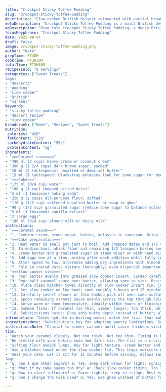 ```yaml
---
title: "Crockpot Sticky Toffee Pudding"
slug: "crockpot-sticky-toffee-pudding"
description: "Slow-cooked British dessert reinvented with partial brown sugar swap, molasses smoothness, and almond milk for dairy twist. Dates softened in hot liquid, baking soda reacts, creating tender crumb. Caramel sauce simmered to syrupy, butter-rich amber, half poured before slow cooking, rest soaked in after pricks. Cloth lid trap steam, avoid condensation dripping, no soggy topping. Texture dense yet moist, caramel pools through cracks. Timing based on jiggle and skewer tooth test, not rigid hours. Ideal for busy kitchens. Two ingredient swaps, altered quantities by ~30%, steps restructured. Focused on flavor, texture tricks, tactile cues, and scent clues. Practical pro tips included—handles common errors. Adjust times +/-5 min."
metaDescription: "Crockpot Sticky Toffee Pudding is a moist British dessert with a rich caramel sauce; enjoy its unique texture and deep flavors for any occasion."
ogDescription: "Dive into Crockpot Sticky Toffee Pudding, a dense British dessert with tender dates and rich caramel sauce sunk through the cake."
focusKeyphrase: "Crockpot Sticky Toffee Pudding"
date: 2025-08-04
draft: false
image: crockpot-sticky-toffee-pudding.png
author: "Kate"
prepTime: PT40M
cookTime: PT3H10M
totalTime: PT3H50M
recipeYield: "8 servings"
categories: ["Sweet Treats"]
tags:
- "desserts"
- "pudding"
- "slow cooker"
- "British"
- "caramel"
keywords:
- "sticky toffee pudding"
- "dessert recipe"
- "slow cooker"
breadcrumb: ["Home", "Recipes", "Sweet Treats"]
nutrition: 
 calories: "420"
 fatContent: "22g"
 carbohydrateContent: "55g"
 proteinContent: "5g"
ingredients:
- "===Caramel sauce==="
- "480 ml (2 cups) heavy cream or coconut cream"
- "360 g (1 3/4 cups) dark brown sugar, packed"
- "30 ml (2 tablespoons) unsalted or demi-sel butter"
- "15 ml (1 tablespoon) blackstrap molasses (sub for some sugar for deeper flavor)"
- "===Cake==="
- "175 ml (3/4 cup) water"
- "160 g (1 cup) chopped pitted dates"
- "5 ml (1 teaspoon) baking soda"
- "250 g (2 cups) all-purpose flour, sifted"
- "110 g (1/2 cup) softened unsalted butter or swap to ghee"
- "90 g (1/3 cup) granulated sugar (reduce some sugar to balance molasses)"
- "5 ml (1 teaspoon) vanilla extract"
- "2 large eggs"
- "180 ml (3/4 cup) almond milk or dairy milk"
instructions:
- "===Caramel sauce==="
- "1. Combine cream, brown sugar, butter, molasses in saucepan. Bring to steady boil over medium heat; stir constantly to avoid burning. Sauce thickens, glossy sheen appears around 5-minute mark. Sauce coats spoon. Remove from heat, set aside but keep warm—use immediately after slow cook for best texture."
- "===Cake preparation==="
- "2. Heat water in small pot just to boil. Add chopped dates and 1/2 teaspoon baking soda (half of total). Stir to combine. Dates soften, bubbling fizz from soda reaction, thick jam-like texture forms. Remove from heat; cool to lukewarm before mixing."
- "3. In medium bowl, whisk flour and remaining 1/2 teaspoon baking soda thoroughly. Sifting recommended—avoid dry lumps."
- "4. Cream butter and granulated sugar in stand mixer or with hand mixer till pale, light, fluffy—about 3-4 minutes. Scrape bowl sides. Add vanilla extract."
- "5. Add eggs one at a time, mixing after each addition until fully incorporated. Do not overmix; batter thickens."
- "6. Alter speed to low, alternate adding dry ingredients with almond milk gradually. Begin and end with flour mixture. Incorporate gently, avoid developing gluten too much—density matters."
- "7. Fold in cooled dates mixture thoroughly; even dispersal important. Batter thick, spoonable consistency."
- "===Slow cooker step==="
- "8. Pour batter evenly into greased slow cooker insert. Spread carefully, smooth surface but do not overwork batter."
- "9. Pour half caramel sauce over batter, allowing some to sink. Resist stirring. The caramel melts into batter during slow cooking."
- "10. Place clean kitchen towel directly on slow cooker insert rim, just covering batter with room to breathe, then secure lid tightly on top of towel. Prevents condensation dripping onto cake, which would ruin texture."
- "11. Set slow cooker on low heat; cook roughly 3 hours and 15 minutes. Listen for subtle bubbling, smell deeply caramelizing sugars. The top will spring back lightly when touched with finger or toothpick insertion shows moist but set crumb. Avoid undercooking—gooey at center causes collapse when unmolding."
- "12. Carefully insert skewer or thin bamboo pick all over cake surface; tiny holes let caramel sink for soaking."
- "13. Spoon remaining caramel sauce evenly across the top through holes. Cover and cook another 10-15 minutes to absorb sauce."
- "14. Serve warm or room temperature, ideally within hours of finishing. Caramel pools at bottom when plate tilted. Holds moist texture for next day reheating if wrapped properly."
- "15. Common fixes: If caramel too thin, simmer longer; too thick, whisk in cream to loosen. Too dry cake means undercooked—timing or uneven heat in slow cooker must be adjusted. Acidic date soda combo crucial for crumb rise—don’t skip or reduce."
- "16. Substitutions notes: Ghee adds nutty depth instead of butter; almond milk keeps lighter texture, but can use whole milk or oat milk. Molasses adds dark complexity, optionally omit but reduce some sugar to keep balance."
introduction: "Dates hydrate in boiling water; watch the fizz, that baking soda reaction softens those tough bits and lightens crumb. Caramel sauce is a balancing act—bring cream and sugar to perfect bubble point, stirring or risk burnt edges and grainy sauce. Don’t rush cooling caramel or it’ll seize. The slow cooker method relies on low, steady moist heat. The towel lid trap stops annoying condensation drops ruining cake’s top. Silence your impatience. Hit doneness by touch and visual jiggle, not clock. The poke-test isn’t foolproof but when holes fill with sauce it’s a sign: next phase, caramel soak. Swap butter for ghee if you want intense flavor; almond milk for dairy shock. Molasses adds dark notes, almost smoky flavor; perfect surprise. Remember: slow cooker temperatures vary, sensory cues your friend here."
ingredientsNote: "Substitutions key for adapting pantry limitations. Swap cream with coconut cream to keep sauce dairy-free, note texture will change slightly. Using ghee instead of butter adds aromatic nuttiness and handles higher heat better. Almond milk replaces milk for vegans or lactose intolerant; oat or soy alternative works too but may alter binding slightly. Dark brown sugar can be replaced by a mix of granulated sugar and molasses for depth without extra acidity. Dates must be soft but not mushy—rough chopping helps them disperse evenly without sinking. Baking soda crucial acidic reaction with dates to keep cake tender and avoid heaviness. Never skip resting caramel sauce after boiling; it thickens and mellows flavors. Flour sifting ensures no lumps and aids light crumb."
instructionsNote: "Crucial to simmer caramel until sauce thickens visibly—about a few minutes. Not thick sauce causes runny pile; overt thick caramel gums up on cooling. Cooling dates after soda fizz avoids premature egg curdling or heat shock. Creaming butter and sugar till pale traps air; vital for lifting cake texture. When folding dry ingredients, use low speed or by hand to avoid overdeveloped gluten toughening final crumb. Pouring half caramel before slow cook builds layers of flavor deep inside cake; second half after pricking adds moist finish and sticky top crust. Using kitchen towel under lid traps moisture without condensation drops ruining texture—do not skip this step. Cook until a slight jiggle remains and toothpick has moist crumbs but no wet batter. Timing varies slow cooker to cooker, so adjust accordingly. Let cake rest 15 minutes before serving for sauce to settle. Reheat gently with extra sauce if drying out."
tips:
- "Watch your caramel closely. Not too thick. Not too thin. Timing is key. Bring cream and sugar up to heat; keep stirring. Stop when it glistens. Cooling is vital too; thickens as it sits. Use immediately for best results. If too thick, add a splash of cream to loosen it."
- "Be precise with your baking soda and dates mix. The fizz is a crucial reaction. It softens the dates, lightens the crumb. Don't skip this step or you’ll regret it later. After boiling, let cool. Heat shock can mess with eggs."
- "Sifting flour avoids lumps. Key for light texture. Cream butter and sugar until fluffy; at least 3 minutes. Traps air ensuring the cake rises. Then fold in flour gently; don’t overdo it. Too much gluten built leads to a dense brick."
- "Use a kitchen towel under the slow cooker lid. This traps moisture without drips ruining the cake’s surface. Prevents sogginess which is a real downer. Secure tightly; no slack. Keep an eye out for bubbling sounds. Smell those caramel notes."
- "Rest your cake. Let it sit for 15 minutes before serving. Allows sauce to settle. Reheat gently if needed. Extra caramel sauce helps. Don’t rush it. Enjoy every bit of that sticky sweetness."
faq:
- "q: Can I use other sugars? a: Yes, swap dark brown for light. Consider blending with some molasses. Adjust sugar levels for taste. Keep balance. Too sweet can overpower."
- "q: What if my cake seems too dry? a: Check slow cooker timing. Too long maybe. Also ensure dates were properly soaked. Not warm enough could lead to a dense texture."
- "q: How to store leftovers? a: Cover tightly; keep in fridge. Best eaten within 2-3 days. Can reheat carefully in microwave. Always add some sauce to keep moisture."
- "q: Can I change the milk used? a: Yes, use ghee instead of butter for flavor. Almond milk to replace dairy. Consider oat milk too. Each affects texture slightly different."

---
```

